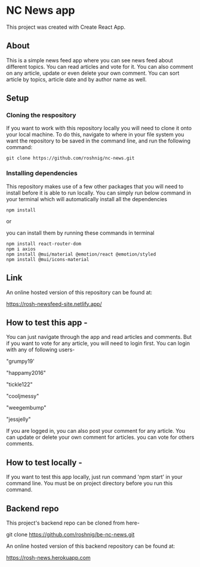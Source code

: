 # NC News app
This project was created with Create React App.

## About
This is a simple news feed app where you can see news feed about different topics. You can read articles and vote for it. You can also comment on any article, update or even delete your own comment. You can sort article by topics, article date and by author name as well.

## Setup

### Cloning the respository
If you want to work with this repository locally you will need to clone it onto your local machine. To do this, navigate to where in your file system you want the repository to be saved in the command line, and run the following command:
```
git clone https://github.com/roshnig/nc-news.git
```

### Installing dependencies
This repository makes use of a few other packages that you will need to install before it is able to run locally. You can simply run below command in your terminal which will automatically install all the dependencies
```
npm install 
``` 
or 

you can install them by running these commands in terminal
```
npm install react-router-dom
npm i axios 
npm install @mui/material @emotion/react @emotion/styled
npm install @mui/icons-material
```


## Link
An online hosted version of this repository can be found at:

https://rosh-newsfeed-site.netlify.app/

## How to test this app - 
You can just navigate through the app and read articles and comments. But if you want to vote for any article, you will need to login first. You can login with any of following users- 

"grumpy19'

"happamy2016"

"tickle122"

"cooljmessy"

"weegembump"

"jessjelly"

If you are logged in, you can also post your comment for any article. You can update or delete your own comment for articles. you can vote for others comments.

## How to test locally -
If you want to test this app locally, just run command 'npm start' in your command line. You must be on project directory before you run this command. 


## Backend repo
This project's backend repo can be cloned from here-

git clone https://github.com/roshnig/be-nc-news.git

An online hosted version of this backend repository can be found at:

https://rosh-news.herokuapp.com















